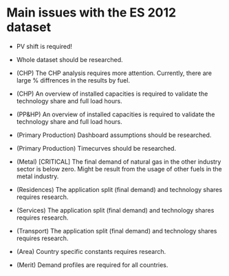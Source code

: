 # Main issues with the ES 2012 dataset

- PV shift is required!

- Whole dataset should be researched.

- (CHP) The CHP analysis requires more attention. Currently, there are large % diffrences in the results by fuel.

- (CHP) An overview of installed capacities is required to validate the technology share and full load hours.

- (PP&HP) An overview of installed capacities is required to validate the technology share and full load hours.

- (Primary Production) Dashboard assumptions should be researched.

- (Primary Production) Timecurves should be researched.

- (Metal) [CRITICAL] The final demand of natural gas in the other industry sector is below zero. Might be result from the usage of other fuels in the metal industry.

- (Residences) The application split (final demand) and technology shares requires research.

- (Services) The application split (final demand) and technology shares requires research.

- (Transport) The application split (final demand) and technology shares requires research.

- (Area) Country specific constants requires research.

- (Merit) Demand profiles are required for all countries.